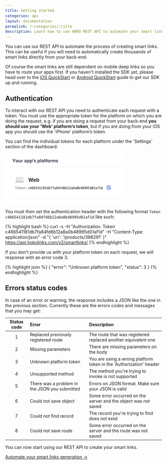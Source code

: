 ```yaml
---
title: Getting started
categories: api
layout: documentation
permalink: /:categories/:title
description: Learn how to use HOKO REST API to automate your smart links generation.
---
```


You can use our REST API to automate the process of creating smart links. This can be useful if you
will need to automatically create thousands of smart links directly from your back-end.

Of course the smart links are still dependent on mobile deep links so you have to route your apps
first. If you haven't installed the SDK yet, please head over to the
[iOS QuickStart](/quickstart/ios) or [Android QuickStart](/quickstart/android) guide to get our SDK
up and running.

## Authentication

To interact with our REST API you need to authenticate each request with a token. You must use the
appropriate token for the platform on which you are doing the request, e.g. if you are doing a
request from your back-end **you should use your 'Web' platform’s token**, but if you are doing from
your iOS app you should use the 'iPhone' platform’s token.

You can find the individual tokens for each platform under the 'Settings' section of the dashboard:

![Web token](/assets/images/rest_token.png)

You must then set the authentication header with the following format `Token c466541181db7fa84fd6b12a8a0b48995d01af1d`
like such:

{% highlight bash %}
curl -s
  -H "Authorization: Token c466541181db7fa84fd6b12a8a0b48995d01af1d"
  -H "Content-Type: application/json"
  -d "{ 'uri': '/products/398291' }"
  https://api.hokolinks.com/v2/smartlinks/
{% endhighlight %}

If you don't provide us with your platform token on each request, we will response with an error
code 3.

{% highlight json %}
{
  "error": "Unknown platform token",
  "status": 3
}
{% endhighlight %}

## Errors status codes

In case of an error or warning, the response includes a JSON like the one in the previous section.
Currently these are the errors codes and messages that you may get:

| Status code | Error                                         | Description                                                         |
|:-----------:|:----------------------------------------------|:--------------------------------------------------------------------|
| 1           | Replaced previously registered route          | The route that was registered replaced another equivalent one       |
| 2           | Missing parameters                            | There are missing parameters on the body                            |
| 3           | Unknown platform token                        | You are using a wrong platform token in the 'Authorization' header  |
| 4           | Unsupported method                            | The method you're trying to invoke is not supported                 |
| 5           | There was a problem in the JSON you submitted | Errors on JSON format. Make sure your JSON is valid                 |
| 6           | Could not save object                         | Some error occurred on the server and the object was not saved      |
| 7           | Could not find record                         | The record you're trying to find does not exist                     |
| 8           | Could not save route                          | Some error occurred on the server and the route was not saved       |

You can now start using our REST API to create your smart links.

<a href="http://support.hokolinks.com/api/rest-creating-smartlinks/" class="btn-next">Automate your smart links generation &#8594;</a>
